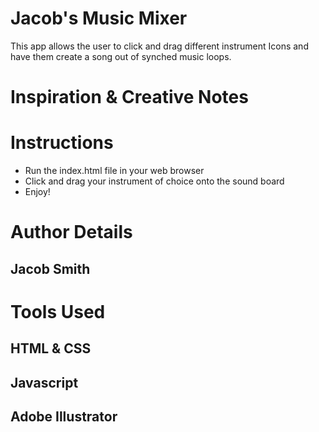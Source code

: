 
# Jacob's Music Mixer
This app allows the user to click and drag different instrument Icons and have them create a song out of synched music loops. 

# Inspiration & Creative Notes


# Instructions
* Run the index.html file in your web browser
* Click and drag your instrument of choice onto the sound board
* Enjoy!

# Author Details
## Jacob Smith
# Tools Used
## HTML & CSS
## Javascript
## Adobe Illustrator



